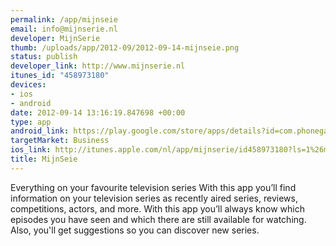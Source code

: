 ```yaml
--- 
permalink: /app/mijnseie
email: info@mijnserie.nl
developer: MijnSerie
thumb: /uploads/app/2012-09/2012-09-14-mijnseie.png
status: publish
developer_link: http://www.mijnserie.nl
itunes_id: "458973180"
devices: 
- ios
- android
date: 2012-09-14 13:16:19.847698 +00:00
type: app
android_link: https://play.google.com/store/apps/details?id=com.phonegap.mijnserie
targetMarket: Business
ios_link: http://itunes.apple.com/nl/app/mijnserie/id458973180?ls=1%26mt=8
title: MijnSeie
---
```


Everything on your favourite television series
With this app you’ll find information on your television series as recently aired series, reviews, competitions, actors, and more.
With this app you’ll always know which episodes you have seen and which there are still available for watching. Also, you'll get suggestions so you can discover new series.
